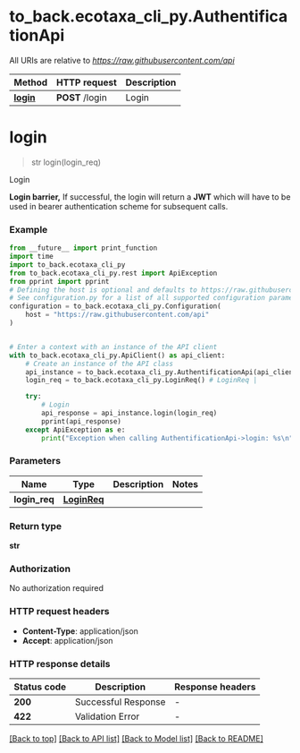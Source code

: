 # to_back.ecotaxa_cli_py.AuthentificationApi

All URIs are relative to *https://raw.githubusercontent.com/api*

Method | HTTP request | Description
------------- | ------------- | -------------
[**login**](AuthentificationApi.md#login) | **POST** /login | Login


# **login**
> str login(login_req)

Login

**Login barrier,**  If successful, the login will return a **JWT** which will have to be used in bearer authentication scheme for subsequent calls.

### Example

```python
from __future__ import print_function
import time
import to_back.ecotaxa_cli_py
from to_back.ecotaxa_cli_py.rest import ApiException
from pprint import pprint
# Defining the host is optional and defaults to https://raw.githubusercontent.com/api
# See configuration.py for a list of all supported configuration parameters.
configuration = to_back.ecotaxa_cli_py.Configuration(
    host = "https://raw.githubusercontent.com/api"
)


# Enter a context with an instance of the API client
with to_back.ecotaxa_cli_py.ApiClient() as api_client:
    # Create an instance of the API class
    api_instance = to_back.ecotaxa_cli_py.AuthentificationApi(api_client)
    login_req = to_back.ecotaxa_cli_py.LoginReq() # LoginReq | 

    try:
        # Login
        api_response = api_instance.login(login_req)
        pprint(api_response)
    except ApiException as e:
        print("Exception when calling AuthentificationApi->login: %s\n" % e)
```

### Parameters

Name | Type | Description  | Notes
------------- | ------------- | ------------- | -------------
 **login_req** | [**LoginReq**](LoginReq.md)|  | 

### Return type

**str**

### Authorization

No authorization required

### HTTP request headers

 - **Content-Type**: application/json
 - **Accept**: application/json

### HTTP response details
| Status code | Description | Response headers |
|-------------|-------------|------------------|
**200** | Successful Response |  -  |
**422** | Validation Error |  -  |

[[Back to top]](#) [[Back to API list]](../README.md#documentation-for-api-endpoints) [[Back to Model list]](../README.md#documentation-for-models) [[Back to README]](../README.md)


